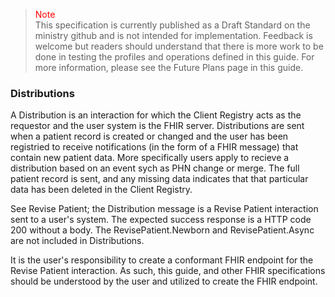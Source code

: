 ><span style="color:red">Note</span><br>This specification is currently published as a Draft Standard on the ministry github and is not intended for implementation. Feedback is welcome but readers should understand that there is more work to be done in testing the profiles and operations defined in this guide. For more information, please see the Future Plans page in this guide.

### Distributions

A Distribution is an interaction for which the Client Registry acts as the requestor and the user system is the FHIR server.  Distributions are sent when a patient record is created or changed and the user has been registried to receive notifications (in the form of a FHIR message) that contain new patient data.  More specifically users apply to recieve a distribution based on an event sych as PHN change or merge.  The full patient record is sent, and any missing data indicates that that particular data has been deleted in the Client Registry.

See Revise Patient; the Distribution message is a Revise Patient interaction sent to a user's system.  The expected success response is a HTTP code 200 without a body.  The RevisePatient.Newborn and RevisePatient.Async are not included in Distributions.

It is the user's responsibility to create a conformant FHIR endpoint for the Revise Patient interaction.  As such, this guide, and other FHIR specifications should be understood by the user and utilized to create the FHIR endpoint.
